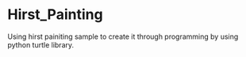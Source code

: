 # Hirst_Painting
Using hirst painiting sample to create it through programming by using python turtle library.
